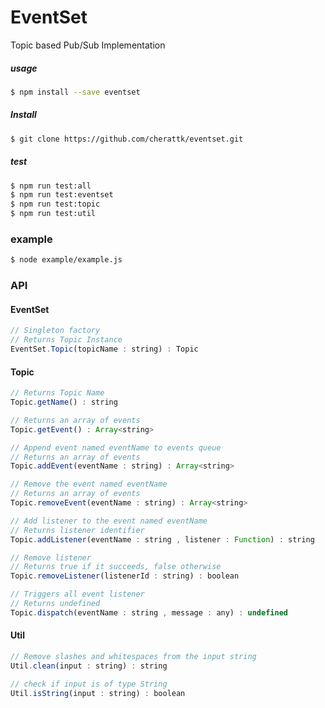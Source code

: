 # EventSet
Topic based Pub/Sub Implementation

##### usage
```bash
$ npm install --save eventset
```
##### Install
```bash
$ git clone https://github.com/cherattk/eventset.git
``` 
##### test
```bash
$ npm run test:all
$ npm run test:eventset
$ npm run test:topic
$ npm run test:util
```

### example
```bash
$ node example/example.js
```
### API
#### EventSet

```js
// Singleton factory
// Returns Topic Instance
EventSet.Topic(topicName : string) : Topic
```

#### Topic

```js
// Returns Topic Name
Topic.getName() : string
```

```js 
// Returns an array of events
Topic.getEvent() : Array<string>
```

```js
// Append event named eventName to events queue
// Returns an array of events
Topic.addEvent(eventName : string) : Array<string>
```

```js 
// Remove the event named eventName
// Returns an array of events
Topic.removeEvent(eventName : string) : Array<string>
```

```js
// Add listener to the event named eventName
// Returns listener identifier
Topic.addListener(eventName : string , listener : Function) : string
```

```js
// Remove listener
// Returns true if it succeeds, false otherwise
Topic.removeListener(listenerId : string) : boolean
```

```js
// Triggers all event listener
// Returns undefined
Topic.dispatch(eventName : string , message : any) : undefined
```

#### Util

```js
// Remove slashes and whitespaces from the input string
Util.clean(input : string) : string
```

```js
// check if input is of type String
Util.isString(input : string) : boolean 
```